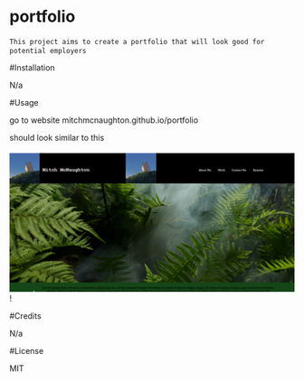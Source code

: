 # portfolio
    This project aims to create a portfolio that will look good for potential employers

#Installation 

N/a

#Usage

go to website mitchmcnaughton.github.io/portfolio

should look similar to this

![Alt text](portfolio.PNG)!

#Credits

N/a

#License

MIT